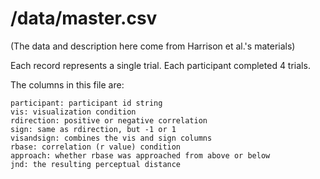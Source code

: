 # /data/master.csv

(The data and description here come from Harrison et al.'s materials)

Each record represents a single trial. Each participant completed 4 trials.

The columns in this file are:

```
participant: participant id string
vis: visualization condition
rdirection: positive or negative correlation
sign: same as rdirection, but -1 or 1
visandsign: combines the vis and sign columns
rbase: correlation (r value) condition
approach: whether rbase was approached from above or below
jnd: the resulting perceptual distance
```
